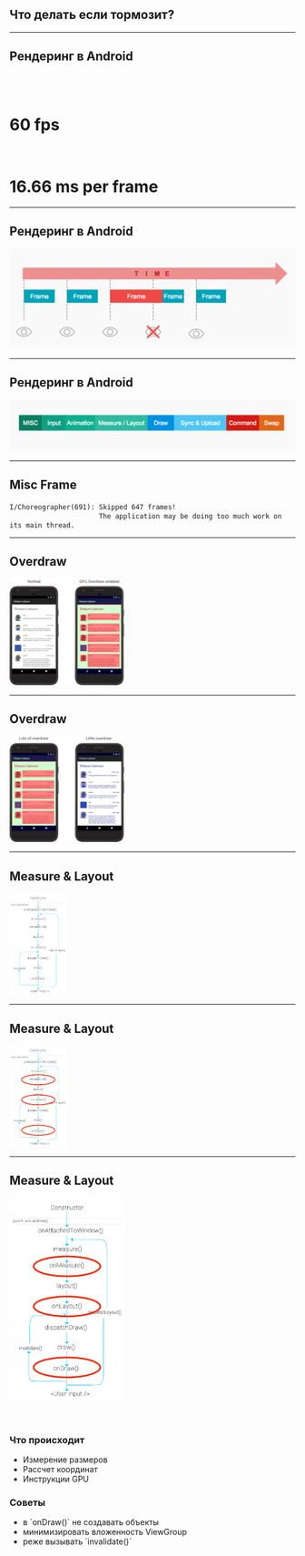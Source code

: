 <!-- .slide:    data-background-color="#699f00" -->
<!-- .slide:    class="center center-horizontal" -->
<!-- .slide:    data-transition="convex" -->    

## Что делать если тормозит?

---

<!-- .slide: class="center center-horizontal" -->
<!-- .slide: data-transition="fade-out slide-in" -->

## Рендеринг в Android

<br> <br> 

# 60 fps

<br>

# 16.66 ms per frame

---

<!-- .slide: class="center center-horizontal" -->
<!-- .slide: data-transition="fade" -->

## Рендеринг в Android

<img src="lecture/debug/img/frames_flow.png">

---

<!-- .slide: class="center center-horizontal" -->
<!-- .slide: data-transition="fade" -->

## Рендеринг в Android

<img src="lecture/debug/img/frames_parts.png">

---

<!-- .slide: class="center center-horizontal" -->

## Misc Frame

```
I/Choreographer(691): Skipped 647 frames! 
                      The application may be doing too much work on its main thread.
```

---

<!-- .slide: class="center center-horizontal" -->
<!-- .slide: data-transition="slide-in" -->

## Overdraw 

<img src="lecture/debug/img/overdraw_bad.png" width="40%">

---

<!-- .slide: class="center center-horizontal" -->
<!-- .slide: data-transition="fade" -->

## Overdraw 

<img src="lecture/debug/img/overdraw_good.png" width="40%">

---

<!-- .slide: class="center center-horizontal" -->
<!-- .slide: data-transition="slide-in" -->

## Measure & Layout

<img src="lecture/debug/img/android_view_lifecycle.png" width="20%">

---

<!-- .slide: class="center center-horizontal" -->
<!-- .slide: data-transition="fade" -->

## Measure & Layout

<img src="lecture/debug/img/android_view_lifecycle_2.png" width="20%">

---

<!--  .slide: class="center center-horizontal" -->
<!--  .slide: data-transition="fade" -->

## Measure & Layout

<div class="half-left">
<img src="lecture/debug/img/android_view_lifecycle_2.png" width="40%">
</div>
<div class="half-right">
<br><br>
<h3>Что происходит</h3>
<ul>
<li>Измерение размеров</li>
<li>Рассчет координат</li>
<li>Инструкции GPU</li>
</ul>

<h3 class="fragment" data-fragment-index="1">Советы</h3>
<ul class="fragment" data-fragment-index="1">
<li>в `onDraw()` не создавать объекты</li>
<li>минимизировать вложенность ViewGroup</li>
<li>реже вызывать `invalidate()` </li>
</ul>
</div>